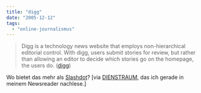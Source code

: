 ```yaml
---
title: "digg"
date: "2005-12-12"
tags: 
  - "online-journalismus"
---
```


> Digg is a technology news website that employs non-hierarchical editorial control. With digg, users submit stories for review, but rather than allowing an editor to decide which stories go on the homepage, the users do. ([digg](http://digg.com/))

Wo bietet das mehr als [Slashdot](http://slashdot.org/)? \[via [DIENSTRAUM](http://www.dienstraum.com/archiv/2005/10/29/digg.php), das ich gerade in meinem Newsreader nachlese.\]
